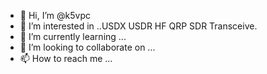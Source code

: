 - 👋 Hi, I’m @k5vpc
- 👀 I’m interested in ..USDX USDR HF QRP SDR Transceive.
- 🌱 I’m currently learning ...
- 💞️ I’m looking to collaborate on ...
- 📫 How to reach me ...

<!---
k5vpc/k5vpc is a ✨ special ✨ repository because its `README.md` (this file) appears on your GitHub profile.
You can click the Preview link to take a look at your changes.
--->
